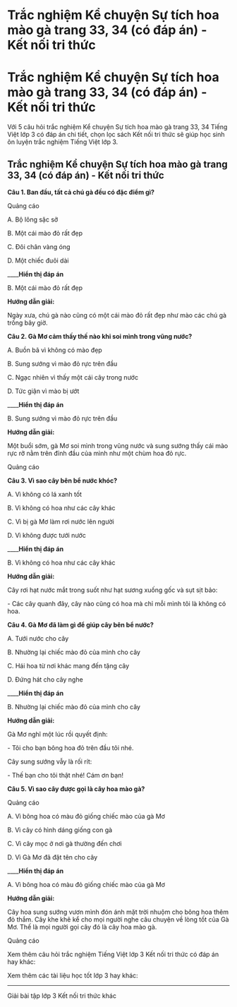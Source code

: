 # Trắc nghiệm Kể chuyện Sự tích hoa mào gà trang 33, 34 (có đáp án) - Kết nối tri thức

# Trắc nghiệm Kể chuyện Sự tích hoa mào gà trang 33, 34 (có đáp án) - Kết nối tri thức

Với 5 câu hỏi trắc nghiệm Kể chuyện Sự tích hoa mào gà trang 33, 34 Tiếng Việt lớp 3 có đáp án chi tiết, chọn lọc sách Kết nối tri thức sẽ giúp học sinh ôn luyện trắc nghiệm Tiếng Việt lớp 3.

## Trắc nghiệm Kể chuyện Sự tích hoa mào gà trang 33, 34 (có đáp án) - Kết nối tri thức

**Câu 1. Ban đầu, tất cả chú gà đều có đặc điểm gì?**

Quảng cáo

A. Bộ lông sặc sỡ

B. Một cái mào đỏ rất đẹp

C. Đôi chân vàng óng

D. Một chiếc đuôi dài

____**Hiển thị đáp án**

B. Một cái mào đỏ rất đẹp

**Hướng dẫn giải:**

Ngày xưa, chú gà nào cũng có một cái mào đỏ rất đẹp như mào các chú gà trống bây giờ.

**Câu 2. Gà Mơ cảm thấy thế nào khi soi mình trong vũng nước?**

A. Buồn bã vì không có mào đẹp

B. Sung sướng vì mào đỏ rực trên đầu

C. Ngạc nhiên vì thấy một cái cây trong nước

D. Tức giận vì mào bị ướt

____**Hiển thị đáp án**

B. Sung sướng vì mào đỏ rực trên đầu

**Hướng dẫn giải:**

Một buổi sớm, gà Mơ soi mình trong vũng nước và sung sướng thấy cái mào rực rỡ nằm trên đỉnh đầu của mình như một chùm hoa đỏ rực.

Quảng cáo

**Câu 3. Vì sao cây bên bể nước khóc?**

A. Vì không có lá xanh tốt

B. Vì không có hoa như các cây khác

C. Vì bị gà Mơ làm rơi nước lên người

D. Vì không được tưới nước

____**Hiển thị đáp án**

B. Vì không có hoa như các cây khác

**Hướng dẫn giải:**

Cây rơi hạt nước mắt trong suốt như hạt sương xuống gốc và sụt sịt bảo:

\- Các cây quanh đây, cây nào cũng có hoa mà chỉ mỗi mình tôi là không có hoa.

**Câu 4. Gà Mơ đã làm gì để giúp cây bên bể nước?**

A. Tưới nước cho cây

B. Nhường lại chiếc mào đỏ của mình cho cây

C. Hái hoa từ nơi khác mang đến tặng cây

D. Đứng hát cho cây nghe

____**Hiển thị đáp án**

B. Nhường lại chiếc mào đỏ của mình cho cây

**Hướng dẫn giải:**

Gà Mơ nghĩ một lúc rồi quyết định:

\- Tôi cho bạn bông hoa đỏ trên đầu tôi nhé.

Cây sung sướng vẫy là rối rít:

\- Thế bạn cho tôi thật nhé! Cám ơn bạn!

**Câu 5. Vì sao cây được gọi là cây hoa mào gà?**

Quảng cáo

A. Vì bông hoa có màu đỏ giống chiếc mào của gà Mơ

B. Vì cây có hình dáng giống con gà

C. Vì cây mọc ở nơi gà thường đến chơi

D. Vì Gà Mơ đã đặt tên cho cây

____**Hiển thị đáp án**

A. Vì bông hoa có màu đỏ giống chiếc mào của gà Mơ

**Hướng dẫn giải:**

Cây hoa sung sướng vươn mình đón ánh mặt trời nhuộm cho bông hoa thêm đỏ thắm. Cây khe khẽ kể cho mọi người nghe câu chuyện về lòng tốt của Gà Mơ. Thế là mọi người gọi cây đó là cây hoa mào gà.

Quảng cáo

Xem thêm câu hỏi trắc nghiệm Tiếng Việt lớp 3 Kết nối tri thức có đáp án hay khác:

Xem thêm các tài liệu học tốt lớp 3 hay khác:

* * *

Giải bài tập lớp 3 Kết nối tri thức khác
